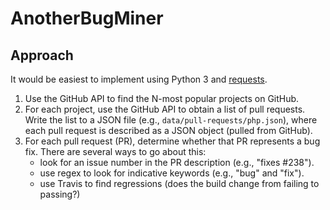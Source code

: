 # AnotherBugMiner

## Approach

It would be easiest to implement using Python 3 and [requests](http://docs.python-requests.org/en/master/).

1.  Use the GitHub API to find the N-most popular projects on GitHub.
2.  For each project, use the GitHub API to obtain a list of pull requests.
    Write the list to a JSON file (e.g., `data/pull-requests/php.json`),
    where each pull request is described as a JSON object (pulled from
    GitHub).
3.  For each pull request (PR), determine whether that PR represents a bug fix.
    There are several ways to go about this:
      * look for an issue number in the PR description (e.g., "fixes #238").
      * use regex to look for indicative keywords (e.g., "bug" and "fix").
      * use Travis to find regressions (does the build change from failing
        to passing?)
